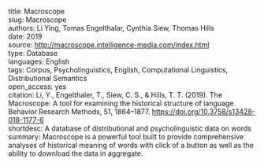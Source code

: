 title: Macroscope  
slug: Macroscope  
authors: Li Ying, Tomas Engelthalar, Cynthia Siew, Thomas Hills  
date: 2019  
source: http://macroscope.intelligence-media.com/index.html  
type: Database  
languages: English  
tags: Corpus, Psycholinguistics, English, Computational Linguistics, Distributional Semantics  
open_access: yes  
citation: Li, Y.,	Engelthaler, T., Siew, C. S., & Hills, T. T. (2019). The Macroscope: A tool for examining the historical structure of language.
Behavior Research Methods, 51, 1864–1877. https://doi.org/10.3758/s13428-018-1177-6  
shortdesc: A database of distributional and psycholinguistic data on words  
summary: Macroscope is a powerful tool built to provide comprehensive analyses of historical meaning of words with click of a button as well as the ability to download the data in aggregate.  
